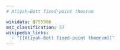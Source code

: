 ```yaml
---
# Atiyah–Bott fixed-point theorem

wikidata: Q755986
msc_classification: 57
wikipedia_links:
  - "[[Atiyah–Bott fixed-point theorem]]"
---
```

